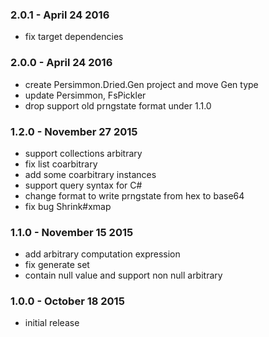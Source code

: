 ### 2.0.1 - April 24 2016
* fix target dependencies

### 2.0.0 - April 24 2016
* create Persimmon.Dried.Gen project and move Gen type
* update Persimmon, FsPickler
* drop support old prngstate format under 1.1.0

### 1.2.0 - November 27 2015
* support collections arbitrary
* fix list coarbitrary
* add some coarbitrary instances
* support query syntax for C#
* change format to write prngstate from hex to base64
* fix bug Shrink#xmap

### 1.1.0 - November 15 2015
* add arbitrary computation expression
* fix generate set
* contain null value and support non null arbitrary

### 1.0.0 - October 18 2015
* initial release
